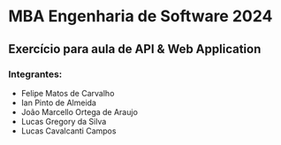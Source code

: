 # MBA Engenharia de Software 2024

## Exercício para aula de API & Web Application

### Integrantes:
- Felipe Matos de Carvalho
- Ian Pinto de Almeida
- João Marcello Ortega de Araujo
- Lucas Gregory da Silva 
- Lucas Cavalcanti Campos
